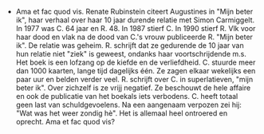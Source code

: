 - Ama et fac quod vis. Renate Rubinstein citeert Augustines in "Mijn beter ik", haar verhaal over haar    10 jaar durende relatie met Simon Carmiggelt. In 1977 was C. 64 jaar en R. 48. In 1987 stierf C. In 1990 stierf R. Vlk voor haar  dood en vlak na de dood van C.'s vrouw publiceerde R. "Mijn beter ik". De relatie was geheim. R. schrijft dat ze gedurende de 10 jaar van hun relatie niet "ziek" is geweest, ondanks haar voortschrijdende m.s. Het boek is een lofzang op de kiefde en de verliefdheid. C. stuurde meer dan 1000 kaarten, lange tijd dagelijks één. Ze zagen elkaar wekelijks een paar uur en belden verder veel. R. schrijft over C. in superlatieven, "mijn beter ik". Over zichzelf is ze vrijj negatief. Ze beschouwt de hele affaire en ook de publicatie van het boekals iets verbodens. C. heeft totaal geen last van schuldgevoelens. Na een aangenaam verpozen zei hij: "Wat was het weer zondig hè". Het is allemaal heel ontroered en oprecht. Ama et fac quod vis?